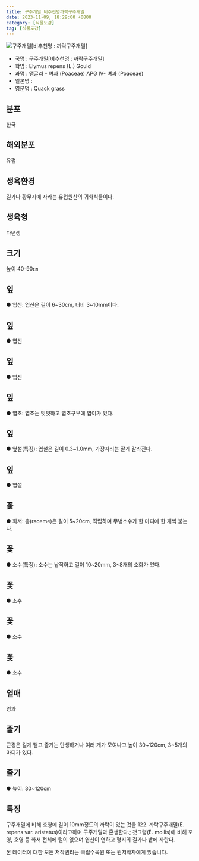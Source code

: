 ```yaml
---
title: 구주개밀_비추천명까락구주개밀
date: 2023-11-09, 18:29:00 +0800
category: [식물도감]
tag: [식물도감]
---
```




![구주개밀[비추천명 : 까락구주개밀]](http://www.nature.go.kr/fileUpload/plants/basic/Gramineae/Agropyron/394/394_1_th2.JPG)
- 국명 : 구주개밀[비추천명 : 까락구주개밀]
- 학명 : Elymus repens (L.) Gould
- 과명 : 앵글러 - 벼과 (Poaceae) APG Ⅳ- 벼과 (Poaceae)
- 일본명 : 
- 영문명 : Quack grass


## 분포
한국
## 해외분포
유럽
## 생육환경
길가나 황무지에 자라는 유럽원산의 귀화식물이다.
## 생육형
다년생
## 크기
높이 40-90㎝
## 잎
● 엽신: 엽신은 길이 6~30cm, 너비 3~10mm이다.
## 잎
● 엽신
## 잎
● 엽신
## 잎
● 엽초: 엽초는 밋밋하고 엽초구부에 엽이가 있다.
## 잎
● 옆설(특징): 엽설은 길이 0.3~1.0mm, 가장자리는 잘게 갈라진다.
## 잎
● 엽설
## 꽃
● 화서: 총(raceme)은 길이 5~20cm, 직립하며 무병소수가 한 마디에 한 개씩 붙는다.
## 꽃
● 소수(특징): 소수는 납작하고 길이 10~20mm, 3~8개의 소화가 있다.
## 꽃
● 소수
## 꽃
● 소수
## 꽃
● 소수
## 열매
영과
## 줄기
근경은 길게 뻗고 줄기는 단생하거나 여러 개가 모여나고 높이 30~120cm, 3~5개의 마디가 있다.
## 줄기
● 높이: 30~120cm
## 특징
구주개밀에 비해 호영에 길이 10mm정도의 까락이 있는 것을 122. 까락구주개밀(E. repens var. aristatus)이라고하며 구주개밀과 혼생한다.; 갯그령(E. mollis)에 비해 포영, 호영 등 화서 전체에 털이 없으며 엽신이 연하고 평지의 길가나 밭에 자란다.






본 데이터에 대한 모든 저작권리는 국립수목원 또는 원저작자에게 있습니다.
